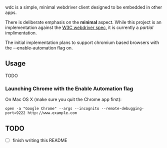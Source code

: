 
wdc is a simple, minimal webdriver client designed to be embedded in other apps.

There is deliberate emphasis on the **minimal** aspect.  While this project is an implementation against the [W3C webdriver spec][], it is currently a _partial_ implimentation.

The initial implementation plans to support chromium based browsers with the --enable-automation flag on.

[W3C webdriver spec]:https://w3c.github.io/webdriver/

## Usage

TODO

### Launching Chrome with the Enable Automation flag

On Mac OS X (make sure you quit the Chrome app first):

    open -a "Google Chrome" --args --incognito --remote-debugging-port=9222 http://www.example.com

 


## TODO

- [ ] finish writing this README
    
